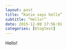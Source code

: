```yaml
---
layout: post 
title: “Katie says hello” 
subtitle: “Hello!” 
date: 2015-12-08 17:56:01
categories: [blogtest]
---
```


Hello!

